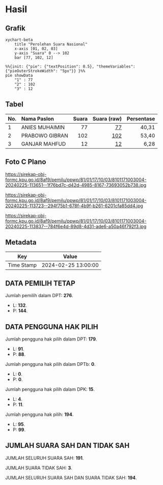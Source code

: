 # Hasil

## Grafik

```mermaid
xychart-beta
    title "Perolehan Suara Nasional"
    x-axis [01, 02, 03]
    y-axis "Suara" 0 --> 102
    bar [77, 102, 12]
```

```mermaid
%%{init: {"pie": {"textPosition": 0.5}, "themeVariables": {"pieOuterStrokeWidth": "5px"}} }%%
pie showData
    "1" : 77
    "2" : 102
    "3" : 12
```

## Tabel

| No. | Nama Paslon    | Suara | Suara (raw) | Persentase |
|:--- |:-------------- | -----:| -----------:| ----------:|
| 1   | ANIES MUHAIMIN | 77    | [77][p-1]   | 40,31      |
| 2   | PRABOWO GIBRAN | 102   | [102][p-2]  | 53,40      |
| 3   | GANJAR MAHFUD  | 12    | [12][p-3]   | 6,28       |


[p-1]: https://github.com/gigit-pemilu/pemilu-2024/blob/main/pilpres/hitung-suara/sub/81-maluku/sub/01-maluku-tengah/sub/17-kota-masohi/sub/1003-ampera/sub/004-tps/sub/paslon-1.txt
[p-2]: https://github.com/gigit-pemilu/pemilu-2024/blob/main/pilpres/hitung-suara/sub/81-maluku/sub/01-maluku-tengah/sub/17-kota-masohi/sub/1003-ampera/sub/004-tps/sub/paslon-2.txt
[p-3]: https://github.com/gigit-pemilu/pemilu-2024/blob/main/pilpres/hitung-suara/sub/81-maluku/sub/01-maluku-tengah/sub/17-kota-masohi/sub/1003-ampera/sub/004-tps/sub/paslon-3.txt

## Foto C Plano

https://sirekap-obj-formc.kpu.go.id/8af9/pemilu/ppwp/81/01/17/10/03/8101171003004-20240225-113651--1f76bd7c-d42d-4985-8167-73693052b738.jpg

https://sirekap-obj-formc.kpu.go.id/8af9/pemilu/ppwp/81/01/17/10/03/8101171003004-20240225-113723--294f75b1-678f-4b9f-b261-6201cfa85dd4.jpg

https://sirekap-obj-formc.kpu.go.id/8af9/pemilu/ppwp/81/01/17/10/03/8101171003004-20240225-113837--784f6e4d-89d8-4d31-ade6-a50a46f792f3.jpg


## Metadata

| Key        | Value               |
| ---------- | ------------------- |
| Time Stamp | 2024-02-25 13:00:00 |


## DATA PEMILIH TETAP

Jumlah pemilih dalam DPT: **276**.
 * L: **132**.
 * P: **144**.

## DATA PENGGUNA HAK PILIH

Jumlah pengguna hak pilih dalam DPT: **179**.
 * L: **91**.
 * P: **88**.

Jumlah pengguna hak pilih dalam DPTb: **0**.
 * L: **0**.
 * P: **0**.

Jumlah pengguna hak pilih dalam DPK: **15**.
 * L: **4**.
 * P: **11**.

Jumlah pengguna hak pilih: **194**.
 * L: **95**.
 * P: **99**.

## JUMLAH SUARA SAH DAN TIDAK SAH

JUMLAH SELURUH SUARA SAH: **191**.

JUMLAH SUARA TIDAK SAH: **3**.

JUMLAH SELURUH SUARA SAH DAN SUARA TIDAK SAH: **194**.


